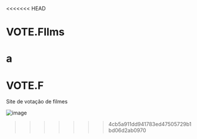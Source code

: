 <<<<<<< HEAD
# VOTE.FIlms
 a
=======
# VOTE.F

Site de votação de filmes

![image](https://github.com/user-attachments/assets/3c028be9-7b6a-424d-aabc-1f1b2755fd2d)

>>>>>>> 4cb5a911dd941783ed47505729b1bd06d2ab0970
